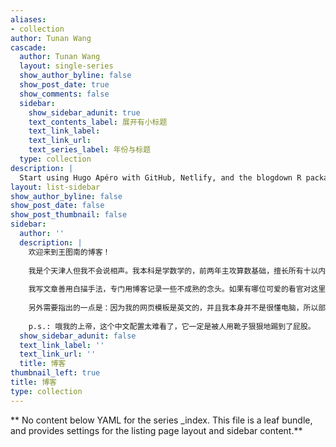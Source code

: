 ```yaml
---
aliases:
- collection
author: Tunan Wang
cascade:
  author: Tunan Wang
  layout: single-series
  show_author_byline: false
  show_post_date: true
  show_comments: false
  sidebar:
    show_sidebar_adunit: true
    text_contents_label: 展开有小标题
    text_link_label: 
    text_link_url:
    text_series_label: 年份与标题
  type: collection
description: |
  Start using Hugo Apéro with GitHub, Netlify, and the blogdown R package with RStudio.
layout: list-sidebar
show_author_byline: false
show_post_date: false
show_post_thumbnail: false
sidebar:
  author: ''
  description: |
    欢迎来到王图南的博客！
  
    我是个天津人但我不会说相声。我本科是学数学的，前两年主攻算数基础，擅长所有十以内的加减乘除；后两年主攻统计，擅长编纂数据。到了研究生，我忽然发现自己五行缺统计，所以就先跟着[Albert](https://ioe.engin.umich.edu/people/berahas-albert-s/) 老师做一些优化的东西。
  
    我写文章善用白描手法，专门用博客记录一些不成熟的念头。如果有哪位可爱的看官对这里涉及的内容恰好有了解，又并不觉得我朽木难雕的话，希望不吝赐教。感谢！
  
    另外需要指出的一点是：因为我的网页模板是英文的，并且我本身并不是很懂电脑，所以部分博客内容依然会出现英文。而且中文字体暂时很丑，请见谅。
  
    p.s.: 哦我的上帝，这个中文配置太难看了，它一定是被人用靴子狠狠地踢到了屁股。
  show_sidebar_adunit: false
  text_link_label: ''
  text_link_url: ''
  title: 博客
thumbnail_left: true
title: 博客
type: collection
---
```


** No content below YAML for the series _index. This file is a leaf bundle, and provides settings for the listing page layout and sidebar content.**
